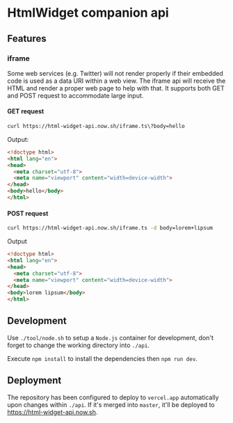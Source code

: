 # HtmlWidget companion api

## Features

### iframe

Some web services (e.g. Twitter) will not render properly if their embedded code is used as a data URI within a web view.
The iframe api will receive the HTML and render a proper web page to help with that. It supports both GET and POST request to accommodate large input.

#### GET request

```bash
curl https://html-widget-api.now.sh/iframe.ts\?body=hello
```

Output:

```html
<!doctype html>
<html lang="en">
<head>
  <meta charset="utf-8">
  <meta name="viewport" content="width=device-width">
</head>
<body>hello</body>
</html>
```

#### POST request

```bash
curl https://html-widget-api.now.sh/iframe.ts -d body=lorem+lipsum
```

Output

```html
<!doctype html>
<html lang="en">
<head>
  <meta charset="utf-8">
  <meta name="viewport" content="width=device-width">
</head>
<body>lorem lipsum</body>
</html>
```

## Development

Use `./tool/node.sh` to setup a `Node.js` container for development, don't forget to change the working directory into `./api`.

Execute `npm install` to install the dependencies then `npm run dev`.

## Deployment

The repository has been configured to deploy to `vercel.app` automatically upon changes within `./api`. If it's merged into `master`, it'll be deployed to https://html-widget-api.now.sh.

